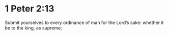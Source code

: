 # 1 Peter 2:13

Submit yourselves to every ordinance of man for the Lord’s sake: whether it be to the king, as supreme;
